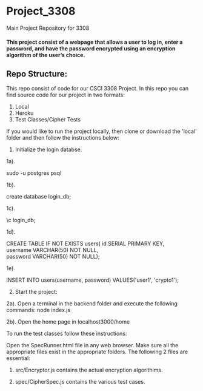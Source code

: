 # Project_3308
Main Project Repository for 3308

#### This project consist of a webpage that allows a user to log in, enter a password, and have the password encrypted using an encryption algorithm of the user’s choice. 


## Repo Structure:
This repo consist of code for our CSCI 3308 Project.  In this repo you can find source code for our project in two formats:
1. Local
2. Heroku
3. Test Classes/Cipher Tests

If you would like to run the project locally, then clone or download the 'local' folder and then follow the instructions below:

1. Initialize the login databse:

1a).

sudo -u postgres psql

1b).

create database login_db;

1c).

\c login_db;

1d). 

CREATE TABLE IF NOT EXISTS users(
  id SERIAL PRIMARY KEY,           
  username VARCHAR(50) NOT NULL,   
  password VARCHAR(50) NOT NULL);  


1e).

INSERT INTO users(username, password)
VALUES('user1', 'crypto1'); 

2. Start the project:

2a). Open a terminal in the backend folder and execute the following commands:
node index.js

2b). Open the home page in localhost3000/home

To run the test classes follow these instructions:

Open the SpecRunner.html file in any web browser. Make sure all the appropriate files exist in the appropriate folders. The following 2 files are essential:

1. src/Encryptor.js contains the actual encryption algorithims.

2. spec/CipherSpec.js contains the various test cases.


